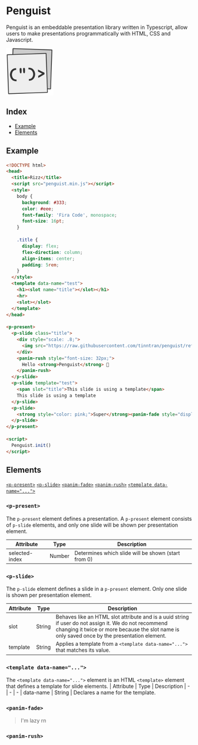 # Penguist
Penguist is an embeddable presentation library written in Typescript, allow users to make presentations programmatically with HTML, CSS and Javascript.

<img src="https://raw.githubusercontent.com/tinntran/penguist/refs/heads/master/assets/penguist.svg" width="128" alt="logo">
<br>

## Index
- [Example](#example)
- [Elements](#elements)

## Example
```html
<!DOCTYPE html>
<head>
  <title>Rizz</title>
  <script src="penguist.min.js"></script>
  <style>
    body {
      background: #333;
      color: #eee;
      font-family: 'Fira Code', monospace;
      font-size: 16pt;
    }

    .title {
      display: flex;
      flex-direction: column;
      align-items: center;
      padding: 5rem;
    }
  </style>
  <template data-name="test">
    <h1><slot name="title"></slot></h1>
    <hr>
    <slot></slot>
  </template>
</head>

<p-present>
  <p-slide class="title">
    <div style="scale: .8;">
      <img src="https://raw.githubusercontent.com/tinntran/penguist/refs/heads/master/assets/penguist.svg" alt="sosu">
    </div>
    <panim-rush style="font-size: 32px;">
      Hello <strong>Penguist</strong> 🐧
    </panim-rush>
  </p-slide>
  <p-slide template="test">
    <span slot="title">This slide is using a template</span>
    This slide is using a template
  </p-slide>
  <p-slide>
    <strong style="color: pink;">Super</strong><panim-fade style="display: inline;">califragilisticexpialidocious</panim-fade>
  </p-slide>
</p-present>

<script>
  Penguist.init()
</script>
```

## Elements
[`<p-present>`](#p-present)
[`<p-slide>`](#p-slide)
[`<panim-fade>`](#panim-fade)
[`<panim-rush>`](#panim-rush)
[`<template data-name="...">`](#template-data-name)

### `<p-present>`

The `p-present` element defines a presentation. A `p-present` element consists of `p-slide` elements, and only one slide will be shown per presentation element.

| Attribute      | Type    | Description
| -              | -       | -
| selected-index | Number  | Determines which slide will be shown (start from 0)

### `<p-slide>`

The `p-slide` element defines a slide in a `p-present` element. Only one slide is shown per presentation element.

| Attribute      | Type    | Description
| -              | -       | -
| slot           | String  | Behaves like an HTML slot attribute and is a uuid string if user do not assign it. We do not recommend changing it twice or more because the slot name is only saved once by the presentation element.
| template       | String  | Applies a template from a `<template data-name="...">` that matches its value.

### `<template data-name="...">`

The `<template data-name="...">` element is an HTML `<template>` element that defines a template for slide elements.
| Attribute      | Type    | Description
| -              | -       | -
| data-name      | String  | Declares a name for the template.

### `<panim-fade>`

> I'm lazy rn

### `<panim-rush>`

